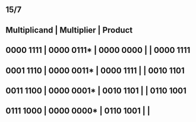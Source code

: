 15/7
-----------------------------------------------------
Multiplicand	|	Multiplier		|	Product
-----------------------------------------------------
0000 1111	    |	0000 0111*		|	0000 0000
	            |			        |	0000 1111
-----------------------------------------------------
0001 1110	    |	0000 0011*		|	0000 1111
	            |			        |	0010 1101
-----------------------------------------------------
0011 1100	    |	0000 0001*		|	0010 1101
	            |			        |	0110 1001
-----------------------------------------------------
0111 1000	    |	0000 0000*		|	0110 1001
	            |			        |	
-----------------------------------------------------